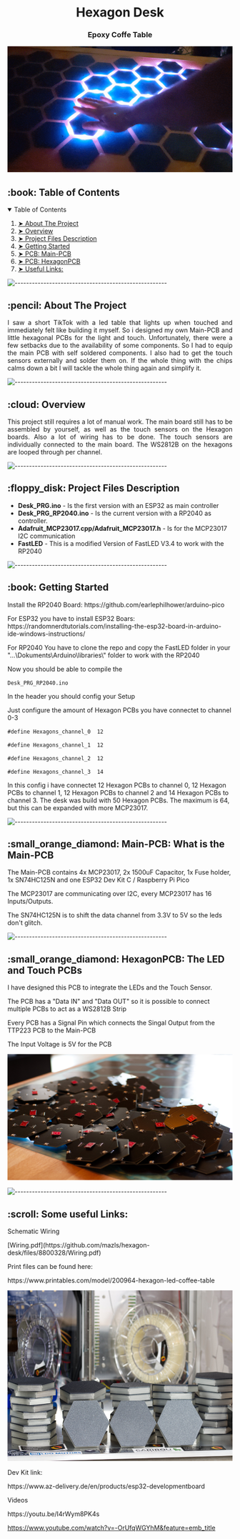 <h1 align="center"> Hexagon Desk </h1>
<h3 align="center"> Epoxy Coffe Table </h3>

<p align="center"> 
  <img src="img/HexagonDesk.gif" alt="Hexagon Desk" height="282px" width="637">
</p>

<!-- TABLE OF CONTENTS -->
<h2 id="table-of-contents"> :book: Table of Contents</h2>

<details open="open">
  <summary>Table of Contents</summary>
  <ol>
    <li><a href="#about-the-project"> ➤ About The Project</a></li>
    <li><a href="#overview"> ➤ Overview</a></li>
    <li><a href="#project-files-description"> ➤ Project Files Description</a></li>
    <li><a href="#getting-started"> ➤ Getting Started</a></li>
    <li><a href="#PCB"> ➤ PCB: Main-PCB </a></li>
	<li><a href="#HexagonPCB"> ➤ PCB: HexagonPCB </a></li>
	<li><a href="#Links"> ➤ Useful Links: </a></li>
  </ol>
</details>

![-----------------------------------------------------](https://raw.githubusercontent.com/andreasbm/readme/master/assets/lines/rainbow.png)

<!-- ABOUT THE PROJECT -->
<h2 id="about-the-project"> :pencil: About The Project</h2>

<p align="justify"> 
  I saw a short TikTok with a led table that lights up when touched and immediately felt like building it myself. So i designed my own Main-PCB and little hexagonal PCBs for the light and touch. Unfortunately, there were a few setbacks due to the availability of some components. So I had to equip the main PCB with self soldered components. I also had to get the touch sensors externally and solder them on. If the whole thing with the chips calms down a bit I will tackle the whole thing again and simplify it.
</p>

![-----------------------------------------------------](https://raw.githubusercontent.com/andreasbm/readme/master/assets/lines/rainbow.png)

<!-- OVERVIEW -->
<h2 id="overview"> :cloud: Overview</h2>

<p align="justify"> 
  This project still requires a lot of manual work. The main board still has to be assembled by yourself, as well as the touch sensors on the Hexagon boards.
Also a lot of wiring has to be done. The touch sensors are individually connected to the main board. The WS2812B on the hexagons are looped through per channel.
</p>

![-----------------------------------------------------](https://raw.githubusercontent.com/andreasbm/readme/master/assets/lines/rainbow.png)

<!-- PROJECT FILES DESCRIPTION -->
<h2 id="project-files-description"> :floppy_disk: Project Files Description</h2>

<ul>
  <li><b>Desk_PRG.ino</b> - Is the first version with an ESP32 as main controller</li>
  <li><b>Desk_PRG_RP2040.ino</b> - Is the current version with a RP2040 as controller.</li>
  <li><b>Adafruit_MCP23017.cpp/Adafruit_MCP23017.h</b> - Is for the MCP23017 I2C communication</li>
  <li><b>FastLED</b> - This is a modified Version of FastLED V3.4 to work with the RP2040</li>
</ul>


![-----------------------------------------------------](https://raw.githubusercontent.com/andreasbm/readme/master/assets/lines/rainbow.png)

<!-- GETTING STARTED -->
<h2 id="getting-started"> :book: Getting Started</h2>
<p>Install the RP2040 Board: https://github.com/earlephilhower/arduino-pico </p>
<p>For ESP32 you have to install ESP32 Boars: https://randomnerdtutorials.com/installing-the-esp32-board-in-arduino-ide-windows-instructions/ </p>

<p>For RP2040 You have to clone the repo and copy the FastLED folder in your "...\Dokuments\Arduino\libraries\" folder to work with the RP2040</p>

<p>Now you should be able to compile the</p>
<pre><code>Desk_PRG_RP2040.ino</code></pre>

<p>In the header you should config your Setup</p>
<p>Just configure the amount of Hexagon PCBs you have connectet to channel 0-3</p>
<pre><code>#define Hexagons_channel_0  12</code></pre>
<pre><code>#define Hexagons_channel_1  12</code></pre>
<pre><code>#define Hexagons_channel_2  12</code></pre>
<pre><code>#define Hexagons_channel_3  14</code></pre>
<p>In this config i have connectet 12 Hexagon PCBs to channel 0, 12 Hexagon PCBs to channel 1, 12 Hexagon PCBs to channel 2 and 14 Hexagon PCBs to channel 3. The desk was build with 50 Hexagon PCBs. The maximum is 64, but this can be expanded with more MCP23017.
</p>

![-----------------------------------------------------](https://raw.githubusercontent.com/andreasbm/readme/master/assets/lines/rainbow.png)

<!-- Main-PCB -->
<h2 id="Main-PCB"> :small_orange_diamond: Main-PCB: What is the Main-PCB</h2>

<p> The Main-PCB contains 4x MCP23017, 2x 1500uF Capacitor, 1x Fuse holder, 1x SN74HC125N and one ESP32 Dev Kit C / Raspberry Pi Pico</p>
<p>The MCP23017 are communicating over I2C, every MCP23017 has 16 Inputs/Outputs.</p>
<p>The SN74HC125N is to shift the data channel from 3.3V to 5V so the leds don't glitch.</p>


![-----------------------------------------------------](https://raw.githubusercontent.com/andreasbm/readme/master/assets/lines/rainbow.png)

<!-- HexagonPCB -->
<h2 id="HexagonPCB"> :small_orange_diamond: HexagonPCB: The LED and Touch PCBs</h2>

<p>I have designed this PCB to integrate the LEDs and the Touch Sensor.</p>
<p>The PCB has a "Data IN" and "Data OUT" so it is possible to connect multiple PCBs to act as a WS2812B Strip</p>
<p>Every PCB has a Signal Pin which connects the Singal Output from the TTP223 PCB to the Main-PCB</p>
<p>The Input Voltage is 5V for the PCB</p>

<p align="center"> 
  <img src="img/D56_2259.jpg" alt="HexagonPCB" height="282px" width="637">
</p>

![-----------------------------------------------------](https://raw.githubusercontent.com/andreasbm/readme/master/assets/lines/rainbow.png)

<!-- Links -->
<h2 id="Links"> :scroll: Some useful Links: </h2>

<p>Schematic Wiring</p>
[Wiring.pdf](https://github.com/mazls/hexagon-desk/files/8800328/Wiring.pdf)
</p>
<p>Print files can be found here:</p>
https://www.printables.com/model/200964-hexagon-led-coffee-table
<p align="center"> 
  <img src="img/D56_2187.jpg" alt="HexagonPrint" height="382px" width="637">
</p>

</p>
<p>Dev Kit link:</p>
https://www.az-delivery.de/en/products/esp32-developmentboard
</p>
<p>Videos</p>
https://youtu.be/I4rWym8PK4s

https://www.youtube.com/watch?v=-OrUfqWGYhM&feature=emb_title



